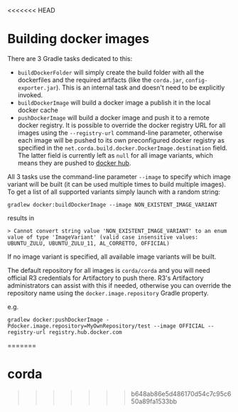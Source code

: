<<<<<<< HEAD
# Building docker images

There are 3 Gradle tasks dedicated to this:

- `buildDockerFolder` will simply create the build folder with all the dockerfiles and the required
artifacts (like the `corda.jar`, `config-exporter.jar`). 
This is an internal task and doesn't need to be explicitly invoked. 
- `buildDockerImage` will build a docker image a publish it in the local docker cache
- `pushDockerImage` will build a docker image and push it to a remote docker registry. 
It is possible to override the docker registry URL for all images using the `--registry-url` 
command-line parameter, otherwise each image will be pushed to its own preconfigured docker registry 
as specified in the `net.corda.build.docker.DockerImage.destination` field. 
The latter field is currently left as `null` for all image variants, which means they are pushed to
 [docker hub](https://hub.docker.com).

All 3 tasks use the command-line parameter `--image` to specify which image variant will be built 
(it can be used multiple times to build multiple images). 
To get a list of all supported variants simply launch with a random string:
```
gradlew docker:buildDockerImage --image NON_EXISTENT_IMAGE_VARIANT
```
results in
```
> Cannot convert string value 'NON_EXISTENT_IMAGE_VARIANT' to an enum value of type 'ImageVariant' (valid case insensitive values: UBUNTU_ZULU, UBUNTU_ZULU_11, AL_CORRETTO, OFFICIAL)
```
If no image variant is specified, all available image variants will be built.

The default repository for all images is `corda/corda` and you will need official R3 credentials 
for Artifactory to push there. R3's Artifactory administrators can assist with this if needed,
otherwise you can override the repository name using the `docker.image.repository` Gradle property.

e.g.
```
gradlew docker:pushDockerImage -Pdocker.image.repository=MyOwnRepository/test --image OFFICIAL --registry-url registry.hub.docker.com
```


=======
# corda
>>>>>>> b648ab86e5d486170d54c7c95c650a89fa1533bb
